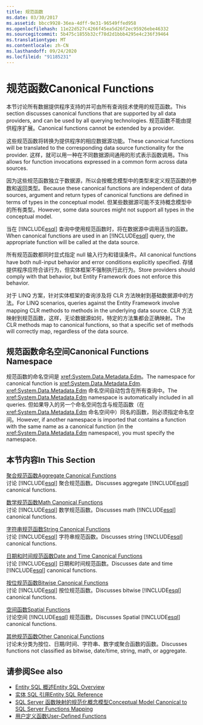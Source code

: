 ```yaml
---
title: 规范函数
ms.date: 03/30/2017
ms.assetid: bbcc9928-36ea-4dff-9e31-96549ffed958
ms.openlocfilehash: 11e22d527c4266f45ea5d26f2ec95926ebe46332
ms.sourcegitcommit: 5b475c1855b32cf78d2d1bbb4295e4c236f39464
ms.translationtype: MT
ms.contentlocale: zh-CN
ms.lasthandoff: 09/24/2020
ms.locfileid: "91185231"
---
```

# <a name="canonical-functions"></a><span data-ttu-id="aeac7-102">规范函数</span><span class="sxs-lookup"><span data-stu-id="aeac7-102">Canonical Functions</span></span>

<span data-ttu-id="aeac7-103">本节讨论所有数据提供程序支持的并可由所有查询技术使用的规范函数。</span><span class="sxs-lookup"><span data-stu-id="aeac7-103">This section discusses canonical functions that are supported by all data providers, and can be used by all querying technologies.</span></span> <span data-ttu-id="aeac7-104">规范函数不能由提供程序扩展。</span><span class="sxs-lookup"><span data-stu-id="aeac7-104">Canonical functions cannot be extended by a provider.</span></span>  
  
 <span data-ttu-id="aeac7-105">这些规范函数将转换为提供程序的相应数据源功能。</span><span class="sxs-lookup"><span data-stu-id="aeac7-105">These canonical functions will be translated to the corresponding data source functionality for the provider.</span></span> <span data-ttu-id="aeac7-106">这样，就可以用一种在不同数据源间通用的形式表示函数调用。</span><span class="sxs-lookup"><span data-stu-id="aeac7-106">This allows for function invocations expressed in a common form across data sources.</span></span>  
  
 <span data-ttu-id="aeac7-107">因为这些规范函数独立于数据源，所以会按概念模型中的类型来定义规范函数的参数和返回类型。</span><span class="sxs-lookup"><span data-stu-id="aeac7-107">Because these canonical functions are independent of data sources, argument and return types of canonical functions are defined in terms of types in the conceptual model.</span></span> <span data-ttu-id="aeac7-108">但某些数据源可能不支持概念模型中的所有类型。</span><span class="sxs-lookup"><span data-stu-id="aeac7-108">However, some data sources might not support all types in the conceptual model.</span></span>  
  
 <span data-ttu-id="aeac7-109">当在 [!INCLUDE[esql](../../../../../../includes/esql-md.md)] 查询中使用规范函数时，将在数据源中调用适当的函数。</span><span class="sxs-lookup"><span data-stu-id="aeac7-109">When canonical functions are used in an [!INCLUDE[esql](../../../../../../includes/esql-md.md)] query, the appropriate function will be called at the data source.</span></span>  
  
 <span data-ttu-id="aeac7-110">所有规范函数都同时显式指定 null 输入行为和错误条件。</span><span class="sxs-lookup"><span data-stu-id="aeac7-110">All canonical functions have both null-input behavior and error conditions explicitly specified.</span></span> <span data-ttu-id="aeac7-111">存储提供程序应符合该行为，但实体框架不强制执行此行为。</span><span class="sxs-lookup"><span data-stu-id="aeac7-111">Store providers should comply with that behavior, but Entity Framework does not enforce this behavior.</span></span>  
  
 <span data-ttu-id="aeac7-112">对于 LINQ 方案，针对实体框架的查询涉及将 CLR 方法映射到基础数据源中的方法。</span><span class="sxs-lookup"><span data-stu-id="aeac7-112">For LINQ scenarios, queries against the Entity Framework involve mapping CLR methods to methods in the underlying data source.</span></span> <span data-ttu-id="aeac7-113">CLR 方法映射到规范函数，这样，无论数据源如何，特定的方法集都会正确映射。</span><span class="sxs-lookup"><span data-stu-id="aeac7-113">The CLR methods map to canonical functions, so that a specific set of methods will correctly map, regardless of the data source.</span></span>  
  
## <a name="canonical-functions-namespace"></a><span data-ttu-id="aeac7-114">规范函数命名空间</span><span class="sxs-lookup"><span data-stu-id="aeac7-114">Canonical Functions Namespace</span></span>  

 <span data-ttu-id="aeac7-115">规范函数的命名空间是 <xref:System.Data.Metadata.Edm>。</span><span class="sxs-lookup"><span data-stu-id="aeac7-115">The namespace for canonical function is <xref:System.Data.Metadata.Edm>.</span></span> <span data-ttu-id="aeac7-116"><xref:System.Data.Metadata.Edm> 命名空间自动包含在所有查询中。</span><span class="sxs-lookup"><span data-stu-id="aeac7-116">The <xref:System.Data.Metadata.Edm> namespace is automatically included in all queries.</span></span> <span data-ttu-id="aeac7-117">但如果导入的另一个命名空间包含与规范函数（在 <xref:System.Data.Metadata.Edm> 命名空间中）同名的函数，则必须指定命名空间。</span><span class="sxs-lookup"><span data-stu-id="aeac7-117">However, if another namespace is imported that contains a function with the same name as a canonical function (in the <xref:System.Data.Metadata.Edm> namespace), you must specify the namespace.</span></span>  
  
## <a name="in-this-section"></a><span data-ttu-id="aeac7-118">本节内容</span><span class="sxs-lookup"><span data-stu-id="aeac7-118">In This Section</span></span>  

 [<span data-ttu-id="aeac7-119">聚合规范函数</span><span class="sxs-lookup"><span data-stu-id="aeac7-119">Aggregate Canonical Functions</span></span>](aggregate-canonical-functions.md)  
 <span data-ttu-id="aeac7-120">讨论 [!INCLUDE[esql](../../../../../../includes/esql-md.md)] 聚合规范函数。</span><span class="sxs-lookup"><span data-stu-id="aeac7-120">Discusses aggregate [!INCLUDE[esql](../../../../../../includes/esql-md.md)] canonical functions.</span></span>  
  
 [<span data-ttu-id="aeac7-121">数学规范函数</span><span class="sxs-lookup"><span data-stu-id="aeac7-121">Math Canonical Functions</span></span>](math-canonical-functions.md)  
 <span data-ttu-id="aeac7-122">讨论 [!INCLUDE[esql](../../../../../../includes/esql-md.md)] 数学规范函数。</span><span class="sxs-lookup"><span data-stu-id="aeac7-122">Discusses math [!INCLUDE[esql](../../../../../../includes/esql-md.md)] canonical functions.</span></span>  
  
 [<span data-ttu-id="aeac7-123">字符串规范函数</span><span class="sxs-lookup"><span data-stu-id="aeac7-123">String Canonical Functions</span></span>](string-canonical-functions.md)  
 <span data-ttu-id="aeac7-124">讨论 [!INCLUDE[esql](../../../../../../includes/esql-md.md)] 字符串规范函数。</span><span class="sxs-lookup"><span data-stu-id="aeac7-124">Discusses string [!INCLUDE[esql](../../../../../../includes/esql-md.md)] canonical functions.</span></span>  
  
 [<span data-ttu-id="aeac7-125">日期和时间规范函数</span><span class="sxs-lookup"><span data-stu-id="aeac7-125">Date and Time Canonical Functions</span></span>](date-and-time-canonical-functions.md)  
 <span data-ttu-id="aeac7-126">讨论 [!INCLUDE[esql](../../../../../../includes/esql-md.md)] 日期和时间规范函数。</span><span class="sxs-lookup"><span data-stu-id="aeac7-126">Discusses date and time [!INCLUDE[esql](../../../../../../includes/esql-md.md)] canonical functions.</span></span>  
  
 [<span data-ttu-id="aeac7-127">按位规范函数</span><span class="sxs-lookup"><span data-stu-id="aeac7-127">Bitwise Canonical Functions</span></span>](bitwise-canonical-functions.md)  
 <span data-ttu-id="aeac7-128">讨论 [!INCLUDE[esql](../../../../../../includes/esql-md.md)] 按位规范函数。</span><span class="sxs-lookup"><span data-stu-id="aeac7-128">Discusses bitwise [!INCLUDE[esql](../../../../../../includes/esql-md.md)] canonical functions.</span></span>  
  
 [<span data-ttu-id="aeac7-129">空间函数</span><span class="sxs-lookup"><span data-stu-id="aeac7-129">Spatial Functions</span></span>](spatial-functions.md)  
 <span data-ttu-id="aeac7-130">讨论空间 [!INCLUDE[esql](../../../../../../includes/esql-md.md)] 规范函数。</span><span class="sxs-lookup"><span data-stu-id="aeac7-130">Discusses Spatial [!INCLUDE[esql](../../../../../../includes/esql-md.md)] canonical functions.</span></span>  
  
 [<span data-ttu-id="aeac7-131">其他规范函数</span><span class="sxs-lookup"><span data-stu-id="aeac7-131">Other Canonical Functions</span></span>](other-canonical-functions.md)  
 <span data-ttu-id="aeac7-132">讨论未分类为按位、日期/时间、字符串、数字或聚合函数的函数。</span><span class="sxs-lookup"><span data-stu-id="aeac7-132">Discusses functions not classified as bitwise, date/time, string, math, or aggregate.</span></span>  
  
## <a name="see-also"></a><span data-ttu-id="aeac7-133">请参阅</span><span class="sxs-lookup"><span data-stu-id="aeac7-133">See also</span></span>

- [<span data-ttu-id="aeac7-134">Entity SQL 概述</span><span class="sxs-lookup"><span data-stu-id="aeac7-134">Entity SQL Overview</span></span>](entity-sql-overview.md)
- [<span data-ttu-id="aeac7-135">实体 SQL 引用</span><span class="sxs-lookup"><span data-stu-id="aeac7-135">Entity SQL Reference</span></span>](entity-sql-reference.md)
- [<span data-ttu-id="aeac7-136">SQL Server 函数映射的规范化概念模型</span><span class="sxs-lookup"><span data-stu-id="aeac7-136">Conceptual Model Canonical to SQL Server Functions Mapping</span></span>](../conceptual-model-canonical-to-sql-server-functions-mapping.md)
- [<span data-ttu-id="aeac7-137">用户定义函数</span><span class="sxs-lookup"><span data-stu-id="aeac7-137">User-Defined Functions</span></span>](user-defined-functions-entity-sql.md)

